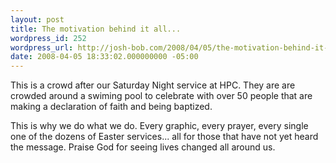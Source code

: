 ```yaml
---
layout: post
title: The motivation behind it all...
wordpress_id: 252
wordpress_url: http://josh-bob.com/2008/04/05/the-motivation-behind-it-all/
date: 2008-04-05 18:33:02.000000000 -05:00
---
```

<!--Mime Type of File is image/jpeg --><div><a href="http://josh-bob.com/wp-photos/20080405-193302-1.jpg"><img src="http://josh-bob.com/wp-photos/thumb.20080405-193302-1.jpg" alt="" /></a></div> This is a crowd after our Saturday Night service at HPC. They are are crowded around a swiming pool to celebrate with over 50 people that are making a declaration of faith and being baptized.
This is why we do what we do. Every graphic, every prayer, every single one of the dozens of Easter services... all for those that have not yet heard the message.
Praise God for seeing lives changed all around us.

